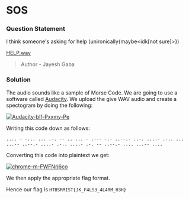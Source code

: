 # SOS

### Question Statement
I think someone's asking for help (unironically{maybe<idk[not sure]>})

 <a href="http://sndup.net/pbr2">HELP.wav</a>

> Author - Jayesh Gaba

### Solution
The audio sounds like a sample of Morse Code. We are going to use a software called  <a href="https://www.audacityteam.org/download/">Audacity</a>. We upload the give WAV audio and create a spectogram by doing the following:

<a href="https://ibb.co/gj1BXR0"><img src="https://i.ibb.co/Pmpfb62/Audacity-blf-Pxxmy-Pe.png" alt="Audacity-blf-Pxxmy-Pe" border="0"></a>

Writing this code down as follows:

```.... - -... ... .-. -- .. ... - .--- -.- ..--.- ..-. ....- .-.. ... ...-- ..--.- ....- .-.. ....- .-. -- ..--.- .... ...-- ....```

Converting this code into plaintext we get: 

<a href="https://imgbb.com/"><img src="https://i.ibb.co/T22nHck/chrome-m-FWFNrj6co.png" alt="chrome-m-FWFNrj6co" border="0"></a>

We then apply the appropriate flag format.

Hence our flag is ```HTBSRMIST{JK_F4LS3_4L4RM_H3H}```
